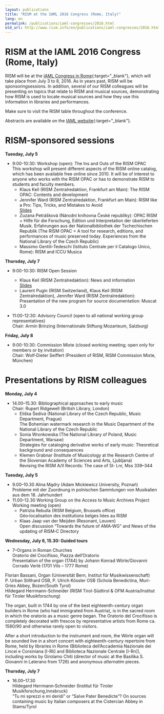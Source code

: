 ```yaml
---
layout: publications
title: "RISM at the IAML 2016 Congress (Rome, Italy)"
lang: en
permalink: /publications/iaml-congresses/2016.html
old_url: http://www.rism.info/en/publications/iaml-congresses/2016.html
---
```


# RISM at the IAML 2016 Congress (Rome, Italy)

RISM will be at the [IAML Congress in Rome](http://www.iaml2016.org/){:target="_blank"}, which will take place from July 3 to 8, 2016. As in years past, RISM will be sponsoringsessions. In addition, several of our RISM colleagues will be presenting on topics that relate to RISM and musical sources, demonstrating how RISM is used to locate musical sources and how they use this information in libraries and performances.

Make sure to visit the RISM table throughout the conference.

Abstracts are available on the [IAML website](http://www.iaml.info/congresses/2016-rome){:target="_blank"}.

# RISM-sponsored sessions

**Tuesday, July 5**

- 9:00-10:30: Workshop (open): The Ins and Outs of the RISM OPAC  
This workshop will present different aspects of the RISM online catalog, which has been available free online since 2010. It will be of interest to anyone who works with the RISM OPAC or has to demonstrate RISM to students and faculty members.
  - Klaus Keil (RISM Zentralredaktion, Frankfurt am Main): The RISM OPAC: Contents and development
  - Jennifer Ward (RISM Zentralredaktion, Frankfurt am Main): RISM like a Pro: Tips, Tricks, and Mistakes to Avoid  
[Slides](/resources-old-website/community-content/Zentralredaktion/Ward_RISM_like_a_pro_IAML_Rome_2016.pdf)
  - Zuzana Petrášková (Národní knihovna České republiky): OPAC RISM = Hilfe für die Forschung, Edition und Interpretation der überlieferten Musik. Erfahrungen aus der Nationalbibliothek der Tschechischen Republik (The RISM OPAC = A tool for research, editions, and performances of music preserved today. Experiences from the National Library of the Czech Republic) 
  - Massimo Gentili-Tedeschi (Istituto Centrale per il Catalogo Unico, Rome): RISM and ICCU Musica

**Thursday, July 7**

- 9:00-10:30: RISM Open Session
  - Klaus Keil (RISM Zentralredaktion): News and information  
[Slides](/resources-old-website/community-content/Zentralredaktion/Praesentation_Keil_Rome_2016_IAML.pdf)
  - Laurent Pugin (RISM Switzerland), Klaus Keil (RISM Zentralredaktion), Jennifer Ward (RISM Zentralredaktion): Presentation of the new program for source documentation: Muscat 3.0

- 11:00-12:30: Advisory Council (open to all national working group representatives)  
Chair: Armin Brinzing (Internationale Stiftung Mozarteum, Salzburg)   
  

**Friday, July 8**

- 9:00-10:30: Commission Mixte (closed working meeting; open only for members or by invitation)  
Chair: Wolf‐Dieter Seiffert (President of RISM, RISM Commission Mixte, München) 

# Presentations by RISM colleagues 

**Monday, July 4**

- 14.00–15.30: Bibliographical approaches to early music   
Chair: Rupert Ridgewell (British Library, London)
  - Eliška Šedivá (National Library of the Czech Republic, Music Department, Prague)  
The Bohemian watermark research in the Music Department of the National Library of the Czech Republic
  - Sonia Wronkowska (The National Library of Poland, Music Department, Warsaw)  
Strategies for cataloging derivative works of early music: Theoretical background and consequences
  - Klemen Grabnar (Institute of Musicology at the Research Centre of the Slovenian Academy of Sciences and Arts, Ljubljana)  
Revising the RISM A/II Records: The case of SI‐ Lnr, Mss 339–344

**Tuesday, July 5**

- 9.00–10.30 Alina Mądry (Adam Mickiewicz University, Poznań)  
Probleme mit der Zuordnung in polnischen Sammlungen von Musikalien aus dem 18. Jahrhundert
- 11.00–12.30 Working Group on the Access to Music Archives Project  
Working meeting (open)
  - Patrizia Rebulla (RISM Belgium, Brussels office)  
Géo‐localisation des institutions belges liées au RISM
  - Klaas Jaap van der Meijden (Resonant, Leuven)  
Open discussion “Towards the future of AMA‐WG” and News of the updating of RISM‐C Directory

**Wednesday, July 6, 15.30: Guided tours**

- 7–Organs in Roman Churches  
Oratorio del Crocifisso, Piazza dell’Oratorio  
Presentation of the organ (1744) by Johann Konrad Wörle/Giovanni Corrado Verlè (1701 Vils – 1777 Rome)  
  
Florian Bassani, Organ (Universität Bern, Institut für Musikwissenschaft)  
P. Urban Stillhard OSB, P. Ulrich Kössler OSB (Schola Benedictina, Muri-Gries Abbey, Bozen/South Tyrol)  
Hildegard Herrmann-Schneider (RISM Tirol-Südtirol & OFM Austria/Institut für Tiroler Musikforschung)  
  
The organ, built in 1744 by one of the best eighteenth-century organ builders in Rome (who had immigrated from Austria), is in the sacred room in which the oratorio as a music genre began. The Oratorio del Crocifisso is completely decorated with frescos by representative artists from Rome ca. 1580/90 and otherwise rarely open to visitors.  
  
After a short introduction to the instrument and room, the Wörle organ will be sounded live in a short concert with eighteenth-century repertoire from Rome, held by libraries in Rome (Biblioteca dell’Accademia Nazionale dei Lincei e Corsiniana [I-Rli] and Biblioteca Nazionale Centrale [I-Rn]), including works by Girolamo Chiti (director of music at the Basilika S. Giovanni in Laterano from 1726) and anonymous _alternatim_ pieces. 

**Thursday, July 7**

- 16.00–17.30  
Hildegard Herrmann‐Schneider (Institut für Tiroler Musikforschung,Innsbruck)  
“Tu mi sprezzi e mi deridi” or “Salve Pater Benedicte”? On sources containing music by Italian composers at the Cistercian Abbey in Stams/Tyrol
